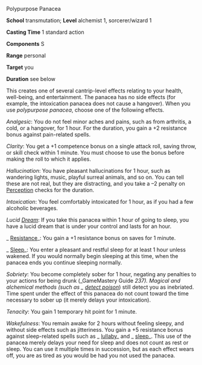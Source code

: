Polypurpose Panacea

**School** transmutation; **Level** alchemist 1, sorcerer/wizard 1

**Casting Time** 1 standard action

**Components** S

**Range** personal

**Target** you

**Duration** see below

This creates one of several cantrip-level effects relating to your health, well-being, and entertainment. The panacea has no side effects (for example, the intoxication panacea does not cause a hangover). When you use _polypurpose panacea_, choose one of the following effects.

_Analgesic_: You do not feel minor aches and pains, such as from arthritis, a cold, or a hangover, for 1 hour. For the duration, you gain a +2 resistance bonus against pain-related spells.

_Clarity_: You get a +1 competence bonus on a single attack roll, saving throw, or skill check within 1 minute. You must choose to use the bonus before making the roll to which it applies.

_Hallucination_: You have pleasant hallucinations for 1 hour, such as wandering lights, music, playful surreal animals, and so on. You can tell these are not real, but they are distracting, and you take a –2 penalty on [Perception](skills/perception#_perception) checks for the duration.

_Intoxication_: You feel comfortably intoxicated for 1 hour, as if you had a few alcoholic beverages.

_Lucid [Dream](spells/dream#_dream)_: If you take this panacea within 1 hour of going to sleep, you have a lucid dream that is under your control and lasts for an hour.

_ [Resistance](spells/resistance#_resistance)_: You gain a +1 resistance bonus on saves for 1 minute.

_ [Sleep](spells/sleep#_sleep)_: You enter a pleasant and restful sleep for at least 1 hour unless wakened. If you would normally begin sleeping at this time, when the panacea ends you continue sleeping normally.

_Sobriety_: You become completely sober for 1 hour, negating any penalties to your actions for being drunk (_GameMastery Guide _237). Magical and alchemical methods (such as _ [detect poison](spells/detectPoison#_detect-poison)_) still detect you as inebriated. Time spent under the effect of this panacea do not count toward the time necessary to sober up (it merely delays your intoxication).

_Tenacity_: You gain 1 temporary hit point for 1 minute.

_Wakefulness_: You remain awake for 2 hours without feeling sleepy, and without side effects such as jitteriness. You gain a +5 resistance bonus against sleep-related spells such as _ [lullaby](spells/lullaby#_lullaby)_ and _ [sleep](spells/sleep#_sleep)_. This use of the panacea merely delays your need for sleep and does not count as rest or sleep. You can use it multiple times in succession, but as each effect wears off, you are as tired as you would be had you not used the panacea.

